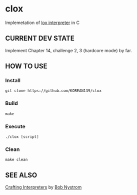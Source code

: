 # clox
Implemetation of [lox interpreter](http://www.craftinginterpreters.com/contents.html) in C

## CURRENT DEV STATE
Implement Chapter 14, challenge 2, 3 (hardcore mode) by far.

## HOW TO USE

### Install
`git clone https://github.com/KOREAN139/clox`

### Build
`make`

### Execute
`./clox [script]`

### Clean
`make clean`

## SEE ALSO
[Crafting Interpreters](http://www.craftinginterpreters.com/contents.html) by [Bob Nystrom](https://github.com/munificent)
